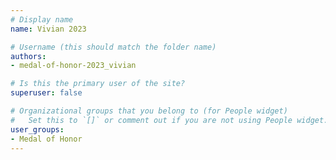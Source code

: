 ```yaml
---
# Display name
name: Vivian 2023

# Username (this should match the folder name)
authors:
- medal-of-honor-2023_vivian

# Is this the primary user of the site?
superuser: false

# Organizational groups that you belong to (for People widget)
#   Set this to `[]` or comment out if you are not using People widget.
user_groups:
- Medal of Honor
---
```

